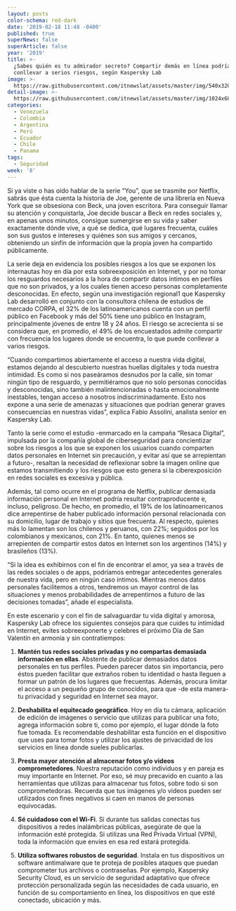 ```yaml
---
layout: posts
color-schema: red-dark
date: '2019-02-18 11:48 -0400'
published: true
superNews: false
superArticle: false
year: '2019'
title: >-
  ¿Sabes quién es tu admirador secreto? Compartir demás en línea podría
  conllevar a serios riesgos, según Kaspersky Lab
image: >-
  https://raw.githubusercontent.com/itnewslat/assets/master/img/540x320/Compartir-Datos-p.jpg
detail-image: >-
  https://raw.githubusercontent.com/itnewslat/assets/master/img/1024x680/Compartir-Datos-g.jpg
categories:
  - Venezuela
  - Colombia
  - Argentina
  - Perú
  - Ecuador
  - Chile
  - Panama
tags:
  - Seguridad
week: '8'
---
```


Si ya viste o has oído hablar de la serie “You”, que se trasmite por Netflix, sabrás que ésta cuenta la historia de Joe, gerente de una librería en Nueva York que se obsesiona con Beck, una joven escritora. Para conseguir llamar su atención y conquistarla, Joe decide buscar a Beck en redes sociales y, en apenas unos minutos, consigue sumergirse en su vida y saber exactamente dónde vive, a qué se dedica, qué lugares frecuenta, cuáles son sus gustos e intereses y quiénes son sus amigos y cercanos, obteniendo un sinfín de información que la propia joven ha compartido públicamente. 

La serie deja en evidencia los posibles riesgos a los que se exponen los internautas hoy en día por esta sobreexposición en Internet, y por no tomar los resguardos necesarios a la hora de compartir datos íntimos en perfiles que no son privados, y a los cuales tienen acceso personas completamente desconocidas. En efecto, según una investigación regional1 que Kaspersky Lab desarrolló en conjunto con la consultora chilena de estudios de mercado CORPA, el 32% de los latinoamericanos cuenta con un perfil público en Facebook y más del 50% tiene uno público en Instagram, principalmente jóvenes de entre 18 y 24 años. El riesgo se acrecienta si se considera que, en promedio, el 49% de los encuestados admite compartir con frecuencia los lugares donde se encuentra, lo que puede conllevar a varios riesgos.    

“Cuando compartimos abiertamente el acceso a nuestra vida digital, estamos dejando al descubierto nuestras huellas digitales y toda nuestra intimidad. Es como si nos paseáramos desnudos por la calle, sin tomar ningún tipo de resguardo, y permitiéramos que no solo personas conocidas y desconocidas, sino también malintencionadas o hasta emocionalmente inestables, tengan acceso a nosotros indiscriminadamente. Esto nos expone a una serie de amenazas y situaciones que podrían generar graves consecuencias en nuestras vidas”, explica Fabio Assolini, analista senior en Kaspersky Lab.

Tanto la serie como el estudio -enmarcado en la campaña “Resaca Digital”, impulsada por la compañía global de ciberseguridad para concientizar sobre los riesgos a los que se exponen los usuarios cuando comparten datos personales en Internet sin precaución, y evitar así que se arrepientan a futuro-, resaltan la necesidad de reflexionar sobre la imagen online que estamos transmitiendo y los riesgos que esto genera si la ciberexposición en redes sociales es excesiva y pública.

Además, tal como ocurre en el programa de Netflix, publicar demasiada información personal en Internet podría resultar contraproducente e, incluso, peligroso. De hecho, en promedio, el 19% de los latinoamericanos dice arrepentirse de haber publicado información personal relacionada con su domicilio, lugar de trabajo y sitios que frecuenta. Al respecto, quienes más lo lamentan son los chilenos y peruanos, con 22%; seguidos por los colombianos y mexicanos, con 21%. En tanto, quienes menos se arrepienten de compartir estos datos en Internet son los argentinos (14%) y brasileños (13%).

“Si la idea es exhibirnos con el fin de encontrar el amor, ya sea a través de las redes sociales o de apps, podríamos entregar antecedentes generales de nuestra vida, pero en ningún caso íntimos. Mientras menos datos personales facilitemos a otros, tendremos un mayor control de las situaciones y menos probabilidades de arrepentirnos a futuro de las decisiones tomadas”, añade el especialista. 

En este escenario y con el fin de salvaguardar tu vida digital y amorosa, Kaspersky Lab ofrece los siguientes consejos para que cuides tu intimidad en Internet, evites sobreexponerte y celebres el próximo Día de San Valentín en armonía y sin contratiempos: 

1.	**Mantén tus redes sociales privadas y no compartas demasiada información en ellas**. Abstente de publicar demasiados datos personales en tus perfiles. Pueden parecer datos sin importancia, pero éstos pueden facilitar que extraños roben tu identidad o hasta lleguen a formar un patrón de los lugares que frecuentas. Además, procura limitar el acceso a un pequeño grupo de conocidos, para que -de esta manera- tu privacidad y seguridad en Internet sea mayor.

2.	**Deshabilita el equitecado geográfico**. Hoy en día tu cámara, aplicación de edición de imágenes o servicio que utilizas para publicar una foto, agrega información sobre ti, como por ejemplo, el lugar dónde la foto fue tomada. Es recomendable deshabilitar esta función en el dispositivo que uses para tomar fotos y utilizar los ajustes de privacidad de los servicios en línea donde sueles publicarlas. 

3.	**Presta mayor atención al almacenar fotos y/o videos comprometedores**. Nuestra reputación como individuos y en pareja es muy importante en Internet. Por eso, sé muy precavido en cuanto a las herramientas que utilizas para almacenar tus fotos, sobre todo  si son comprometedoras. Recuerda que tus imágenes y/o videos pueden ser utilizados con fines negativos si caen en manos de personas equivocadas.  

4.	**Sé cuidadoso con el Wi-Fi**. Si durante tus salidas conectas tus dispositivos a redes inalámbricas públicas, asegúrate de que la información esté protegida. Si utilizas una Red Privada Virtual (VPN), toda la información que envíes en esa red estará protegida.

5.	**Utiliza softwares robustos de seguridad**. Instala en tus dispositivos un software antimalware que te proteja de posibles ataques que puedan comprometer tus archivos o contraseñas. Por ejemplo, Kaspersky Security Cloud, es un servicio de seguridad adaptativo que ofrece protección personalizada según las necesidades de cada usuario, en función de su comportamiento en línea, los dispositivos en que esté conectado, ubicación y más.